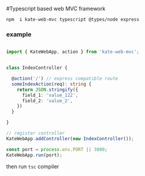 #Typescript based web MVC framework


    npm  i kate-web-mvc typescript @types/node express
    
### example

```typescript

import { KateWebApp, action } from 'kate-web-mvc';


class IndexController {

  @action('/') // express compatible route
  someIndexAction(req): string {
    return JSON.stringify({
      field_1: 'value_122',
      field_2: 'value_2',
    })
  }

}

// register controller
KateWebApp.addController(new IndexController());

const port = process.env.PORT || 3000;
KateWebApp.run(port);


```
then run `tsc` compiler 

